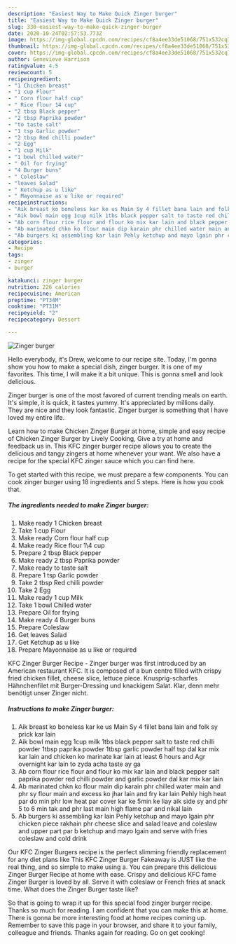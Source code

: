 ```yaml
---
description: "Easiest Way to Make Quick Zinger burger"
title: "Easiest Way to Make Quick Zinger burger"
slug: 330-easiest-way-to-make-quick-zinger-burger
date: 2020-10-24T02:57:53.773Z
image: https://img-global.cpcdn.com/recipes/cf8a4ee33de51068/751x532cq70/zinger-burger-recipe-main-photo.jpg
thumbnail: https://img-global.cpcdn.com/recipes/cf8a4ee33de51068/751x532cq70/zinger-burger-recipe-main-photo.jpg
cover: https://img-global.cpcdn.com/recipes/cf8a4ee33de51068/751x532cq70/zinger-burger-recipe-main-photo.jpg
author: Genevieve Harrison
ratingvalue: 4.5
reviewcount: 5
recipeingredient:
- "1 Chicken breast"
- "1 cup Flour"
- " Corn flour half cup"
- " Rice flour 14 cup"
- "2 tbsp Black pepper"
- "2 tbsp Paprika powder"
- "to taste salt"
- "1 tsp Garlic powder"
- "2 tbsp Red chilli powder"
- "2 Egg"
- "1 cup Milk"
- "1 bowl Chilled water"
- " Oil for frying"
- "4 Burger buns"
- " Coleslaw"
- "leaves Salad"
- " Ketchup as u like"
- " Mayonnaise as u like or required"
recipeinstructions:
- "Aik breast ko boneless kar ke us Main Sy 4 fillet bana lain and folk sy prick kar lain"
- "Aik bowl main egg 1cup milk 1tbs black pepper salt to taste red chilli powder 1tbsp paprika powder 1tbsp garlic powder half tsp dal kar mix kar lain and chicken ko marinate kar lain at least 6 hours and Agr overnight kar lain to zyda acha taste ay ga"
- "Ab corn flour rice flour and flour ko mix kar lain and black pepper salt paprika powder red chilli powder and garlic powder dal kar mix kar lain"
- "Ab marinated chkn ko flour main dip karain phr chilled water main and phr sy flour main and excess ko jhar lain and fry kar lain Pehly high heat par do min phr low heat par cover kar ke 5min ke liay aik side sy and phr 5 to 6 min tak and phr last main high flame par and nikal lain"
- "Ab burgers ki assembling kar lain Pehly ketchup and mayo lgain phr chicken piece rakhain phr cheese slice and salad leave and coleslaw and upper part par b ketchup and mayo lgain and serve with fries coleslaw and cold drink"
categories:
- Recipe
tags:
- zinger
- burger

katakunci: zinger burger 
nutrition: 226 calories
recipecuisine: American
preptime: "PT34M"
cooktime: "PT31M"
recipeyield: "2"
recipecategory: Dessert

---
```



![Zinger burger](https://img-global.cpcdn.com/recipes/cf8a4ee33de51068/751x532cq70/zinger-burger-recipe-main-photo.jpg)

Hello everybody, it's Drew, welcome to our recipe site. Today, I'm gonna show you how to make a special dish, zinger burger. It is one of my favorites. This time, I will make it a bit unique. This is gonna smell and look delicious.

Zinger burger is one of the most favored of current trending meals on earth. It's simple, it is quick, it tastes yummy. It's appreciated by millions daily. They are nice and they look fantastic. Zinger burger is something that I have loved my entire life.

Learn how to make Chicken Zinger Burger at home, simple and easy recipe of Chicken Zinger Burger by Lively Cooking, Give a try at home and feedback us in. This KFC zinger burger recipe allows you to create the delicious and tangy zingers at home whenever your want. We also have a recipe for the special KFC zinger sauce which you can find here.


To get started with this recipe, we must prepare a few components. You can cook zinger burger using 18 ingredients and 5 steps. Here is how you cook that.

<!--inarticleads1-->

##### The ingredients needed to make Zinger burger:

1. Make ready 1 Chicken breast
1. Take 1 cup Flour
1. Make ready  Corn flour half cup
1. Make ready  Rice flour 1\4 cup
1. Prepare 2 tbsp Black pepper
1. Make ready 2 tbsp Paprika powder
1. Make ready to taste salt
1. Prepare 1 tsp Garlic powder
1. Take 2 tbsp Red chilli powder
1. Take 2 Egg
1. Make ready 1 cup Milk
1. Take 1 bowl Chilled water
1. Prepare  Oil for frying
1. Make ready 4 Burger buns
1. Prepare  Coleslaw
1. Get leaves Salad
1. Get  Ketchup as u like
1. Prepare  Mayonnaise as u like or required


KFC Zinger Burger Recipe - Zinger burger was first introduced by an American restaurant KFC. It is composed of a bun centre filled with crispy fried chicken fillet, cheese slice, lettuce piece. Knusprig-scharfes Hähnchenfilet mit Burger-Dressing und knackigem Salat. Klar, denn mehr benötigt unser Zinger nicht. 

<!--inarticleads2-->

##### Instructions to make Zinger burger:

1. Aik breast ko boneless kar ke us Main Sy 4 fillet bana lain and folk sy prick kar lain
1. Aik bowl main egg 1cup milk 1tbs black pepper salt to taste red chilli powder 1tbsp paprika powder 1tbsp garlic powder half tsp dal kar mix kar lain and chicken ko marinate kar lain at least 6 hours and Agr overnight kar lain to zyda acha taste ay ga
1. Ab corn flour rice flour and flour ko mix kar lain and black pepper salt paprika powder red chilli powder and garlic powder dal kar mix kar lain
1. Ab marinated chkn ko flour main dip karain phr chilled water main and phr sy flour main and excess ko jhar lain and fry kar lain Pehly high heat par do min phr low heat par cover kar ke 5min ke liay aik side sy and phr 5 to 6 min tak and phr last main high flame par and nikal lain
1. Ab burgers ki assembling kar lain Pehly ketchup and mayo lgain phr chicken piece rakhain phr cheese slice and salad leave and coleslaw and upper part par b ketchup and mayo lgain and serve with fries coleslaw and cold drink


Our KFC Zinger Burgers recipe is the perfect slimming friendly replacement for any diet plans like This KFC Zinger Burger Fakeaway is JUST like the real thing, and so simple to make using a. You can prepare this delicious Zinger Burger Recipe at home with ease. Crispy and delicious KFC fame Zinger Burger is loved by all. Serve it with coleslaw or French fries at snack time. What does the Zinger Burger taste like? 

So that is going to wrap it up for this special food zinger burger recipe. Thanks so much for reading. I am confident that you can make this at home. There is gonna be more interesting food at home recipes coming up. Remember to save this page in your browser, and share it to your family, colleague and friends. Thanks again for reading. Go on get cooking!
